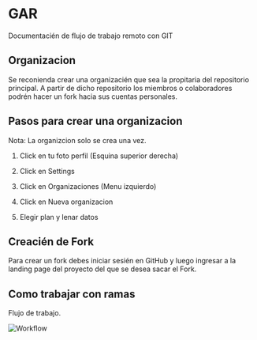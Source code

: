 
# GAR

Documentacién de flujo de trabajo remoto con GIT

  

## Organizacion

  

Se reconienda crear una organizacién que sea la propitaria del repositorio principal. A partir de dicho repositorio los miembros o colaboradores podrén hacer un fork hacia sus cuentas personales.

  

## Pasos para crear una organizacion 

  Nota: La organizcion solo se crea una vez.

1. Click en tu foto perfil (Esquina superior derecha)

2. Click en Settings

3. Click en Organizaciones (Menu izquierdo)

4. Click en Nueva organizacion

5. Elegir plan y lenar datos

  

## Creacién de Fork

  

Para crear un fork debes iniciar sesién en GitHub y luego ingresar a la landing page del proyecto del que se desea sacar el Fork.

  

## Como trabajar con ramas
Flujo de trabajo.

![Workflow](https://miro.medium.com/max/1400/1*fn8qxN2ehkBhnxxX1df88w.png)
